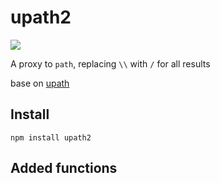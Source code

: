 # upath2

![](https://david-dm.org/bluelovers/node-upath2.svg)

A proxy to `path`, replacing `\\` with `/` for all results

base on [upath](http://github.com/anodynos/upath/)

Install
---

`npm install upath2`

Added functions
---------------

